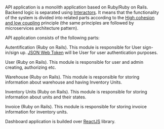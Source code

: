 API application is a monolith application based on Ruby/Ruby on Rails. Backend logic is separated using [Interactors](https://github.com/collectiveidea/interactor). It means that the functionality of the system is divided into related parts according to the [High cohesion and low coupling](https://enterprisecraftsmanship.com/posts/cohesion-coupling-difference/) principle (the same principles are followed by microservices architecture pattern).

API application consists of the following parts:

Autentification (Ruby on Rails). This module is responsible for User sign-in/sign up. [JSON Web Token](https://en.wikipedia.org/wiki/JSON_Web_Token) will be User for user authentication purposes.

User (Ruby on Rails). This module is responsible for user and admin creating, authorizing etc.

Warehouse (Ruby on Rails). This module is responsible for storing information about warehouse and having Inventory Units.

Inventory Units (Ruby on Rails). This module is responsible for storing information about units and their states.

Invoice (Ruby on Rails). This module is responsible for storing invoice information for inventory units.

Dashboard application is builded over [ReactJS](https://reactjs.org/) library.
